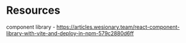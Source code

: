 # Resources
component library - https://articles.wesionary.team/react-component-library-with-vite-and-deploy-in-npm-579c2880d6ff
